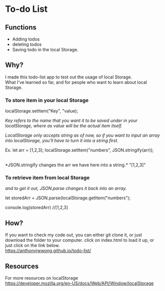 # To-do List

## Functions
* Adding todos
* deleting todos
* Saving todo in the local Storage.

## Why?

I made this todo-list app to test out the usage of local Storage.<br>
What I've learned so far, and for people who want to learn about local Storage.

### To store item in your local Storage

localStorage.setItem("Key", "value);

*Key refers to the name that you want it to be saved under in your localStorage, where as value will be the actual item itself.*

*LocalStorage only accepts string as of now, so if you want to input an array into localStorage, you'll have to turn it into a string first.*

Ex. 
let arr = [1,2,3];
localStorage.setItem("numbers", JSON.stringify(arr));


<br>
*JSON.stringify changes the arr we have here into a string.* "[1,2,3]"

### To retrieve item from local Storage

*and to get it out, JSON.parse changes it back into an array.*

let storedArr = JSON.parse(localStorage.getItem("numbers");

console.log(storedArr) //[1,2,3]

## How?
If you want to check my code out, you can either git clone it, or just download the folder to your computer.
click on index.html to load it up, or just click on the link below.
<br>
https://anthonyjwwong.github.io/todo-list/

## Resources 
For more resources on localStorage <br>
https://developer.mozilla.org/en-US/docs/Web/API/Window/localStorage
